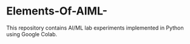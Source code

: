 # Elements-Of-AIML-
This repository contains AI/ML lab experiments implemented in Python using Google Colab. 

